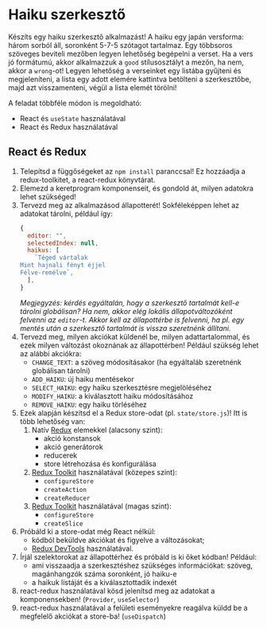 # Haiku szerkesztő

Készíts egy haiku szerkesztő alkalmazást! A haiku egy japán versforma: három sorból áll, soronként 5-7-5 szótagot tartalmaz. Egy többsoros szöveges beviteli mezőben legyen lehetőség begépelni a verset. Ha a vers jó formátumú, akkor alkalmazzuk a `good` stílusosztályt a mezőn, ha nem, akkor a `wrong`-ot! Legyen lehetőség a verseinket egy listába gyűjteni és megjeleníteni, a lista egy adott elemére kattintva betölteni a szerkesztőbe, majd azt visszamenteni, végül a lista elemét törölni!

A feladat többféle módon is megoldható:

- React és `useState` használatával
- React és Redux használatával

## React és Redux

1. Telepítsd a függőségeket az `npm install` paranccsal! Ez hozzáadja a redux-toolkitet, a react-redux könyvtárat.
2. Elemezd a keretprogram komponenseit, és gondold át, milyen adatokra lehet szükséged!
3. Tervezd meg az alkalmazásod állapotterét! Sokféleképpen lehet az adatokat tárolni, például így:
   ```js
   {
     editor: "",
     selectedIndex: null,
     haikus: [
       `Téged vártalak
   Mint hajnali fényt éjjel
   Félve-remélve`,
     ],
   }
   ```
   _Megjegyzés: kérdés egyáltalán, hogy a szerkesztő tartalmát kell-e tárolni globálisan? Ha nem, akkor elég lokális állapotváltozóként felvenni az `editor`-t. Akkor kell az állapottérbe is felvenni, ha pl. egy mentés után a szerkesztő tartalmát is vissza szeretnénk állítani._
4. Tervezd meg, milyen akciókat küldenél be, milyen adattartalommal, és ezek milyen változást okoznának az állapottérben! Például szükség lehet az alábbi akciókra:
   - `CHANGE_TEXT`: a szöveg módosításakor (ha egyáltaláb szeretnénk globálisan tárolni)
   - `ADD_HAIKU`: új haiku mentésekor
   - `SELECT_HAIKU`: egy haiku szerkesztésre megjelöléséhez
   - `MODIFY_HAIKU`: a kiválasztott haiku módosításához
   - `REMOVE_HAIKU`: egy haiku törléséhez
5. Ezek alapján készítsd el a Redux store-odat (pl. `state/store.js`)! Itt is több lehetőség van:
   1. Natív [Redux](https://redux.js.org/) elemekkel (alacsony szint):
      - akció konstansok
      - akció generátorok
      - reducerek
      - store létrehozása és konfigurálása
   2. [Redux Toolkit](https://redux-toolkit.js.org/) használatával (közepes szint):
      - `configureStore`
      - `createAction`
      - `createReducer`
   3. [Redux Toolkit](https://redux-toolkit.js.org/) használatával (magas szint):
      - `configureStore`
      - `createSlice`
6. Próbáld ki a store-odat még React nélkül:
   - kódból beküldve akciókat és figyelve a változásokat;
   - [Redux DevTools](https://chrome.google.com/webstore/detail/redux-devtools/lmhkpmbekcpmknklioeibfkpmmfibljd) használatával.
7. Írjál szelektorokat az állapottérhez és próbáld is ki őket kódban! Például:
   - ami visszaadja a szerkesztéshez szükséges információkat: szöveg, magánhangzók száma soronként, jó haiku-e
   - a haikuk listáját és a kiválasztottadik indexét
8. react-redux használatával kösd jelenítsd meg az adatokat a komponensekben! (`Provider`, `useSelector`)
9. react-redux használatával a felületi eseményekre reagálva küldd be a megfelelő akciókat a store-ba! (`useDispatch`)
